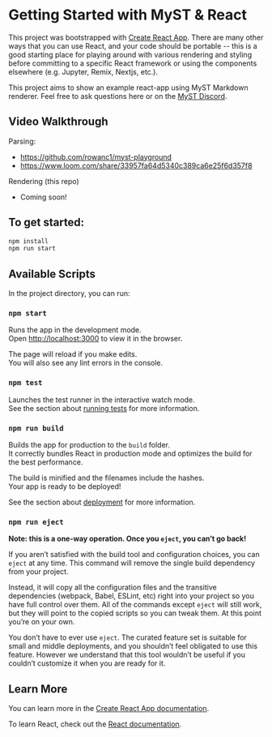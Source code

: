# Getting Started with MyST & React

This project was bootstrapped with [Create React App](https://github.com/facebook/create-react-app). There are many other ways that you can use React, and your code should be portable -- this is a good starting place for playing around with various rendering and styling before committing to a specific React framework or using the components elsewhere (e.g. Jupyter, Remix, Nextjs, etc.).

This project aims to show an example react-app using MyST Markdown renderer. Feel free to ask questions here or on the [MyST Discord](https://discord.mystmd.org/).

## Video Walkthrough

Parsing:

- https://github.com/rowanc1/myst-playground
- https://www.loom.com/share/33957fa64d5340c389ca6e25f6d357f8

Rendering (this repo)

- Coming soon!

## To get started:

```bash
npm install
npm run start
```

## Available Scripts

In the project directory, you can run:

### `npm start`

Runs the app in the development mode.\
Open [http://localhost:3000](http://localhost:3000) to view it in the browser.

The page will reload if you make edits.\
You will also see any lint errors in the console.

### `npm test`

Launches the test runner in the interactive watch mode.\
See the section about [running tests](https://facebook.github.io/create-react-app/docs/running-tests) for more information.

### `npm run build`

Builds the app for production to the `build` folder.\
It correctly bundles React in production mode and optimizes the build for the best performance.

The build is minified and the filenames include the hashes.\
Your app is ready to be deployed!

See the section about [deployment](https://facebook.github.io/create-react-app/docs/deployment) for more information.

### `npm run eject`

**Note: this is a one-way operation. Once you `eject`, you can’t go back!**

If you aren’t satisfied with the build tool and configuration choices, you can `eject` at any time. This command will remove the single build dependency from your project.

Instead, it will copy all the configuration files and the transitive dependencies (webpack, Babel, ESLint, etc) right into your project so you have full control over them. All of the commands except `eject` will still work, but they will point to the copied scripts so you can tweak them. At this point you’re on your own.

You don’t have to ever use `eject`. The curated feature set is suitable for small and middle deployments, and you shouldn’t feel obligated to use this feature. However we understand that this tool wouldn’t be useful if you couldn’t customize it when you are ready for it.

## Learn More

You can learn more in the [Create React App documentation](https://facebook.github.io/create-react-app/docs/getting-started).

To learn React, check out the [React documentation](https://reactjs.org/).

